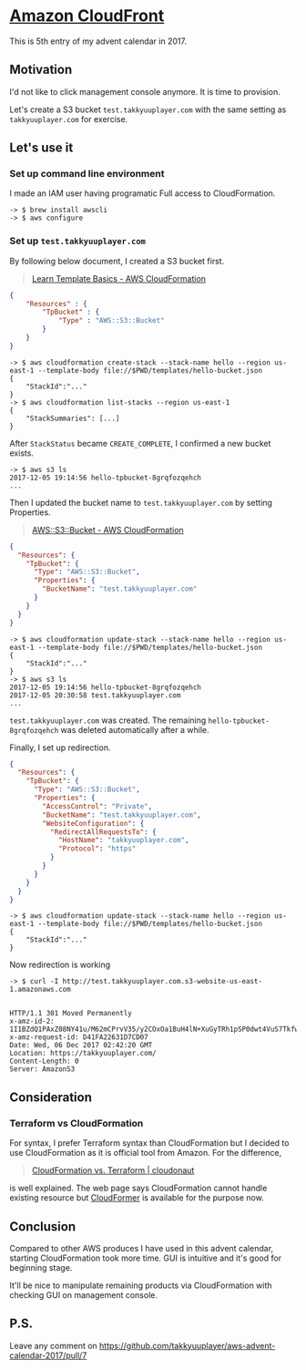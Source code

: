 # [Amazon CloudFront](https://aws.amazon.com/cloudfront/?nc1=h_ls)

This is 5th entry of my advent calendar in 2017.

## Motivation

I'd not like to click management console anymore.
It is time to provision.

Let's create a S3 bucket `test.takkyuuplayer.com` with the same setting as `takkyuuplayer.com` for exercise.

## Let's use it

### Set up command line environment

I made an IAM user having programatic Full access to CloudFormation.

```
-> $ brew install awscli
-> $ aws configure
```

### Set up `test.takkyuuplayer.com`

By following below document, I created a S3 bucket first.

> [Learn Template Basics \- AWS CloudFormation](http://docs.aws.amazon.com/AWSCloudFormation/latest/UserGuide/gettingstarted.templatebasics.html)


```json
{
    "Resources" : {
        "TpBucket" : {
            "Type" : "AWS::S3::Bucket"
        }
    }
}
```

```
-> $ aws cloudformation create-stack --stack-name hello --region us-east-1 --template-body file://$PWD/templates/hello-bucket.json
{
    "StackId":"..."
}
-> $ aws cloudformation list-stacks --region us-east-1
{
    "StackSummaries": [...]
}
```

After `StackStatus` became `CREATE_COMPLETE`, I confirmed a new bucket exists.

```
-> $ aws s3 ls
2017-12-05 19:14:56 hello-tpbucket-8grqfozqehch
...
```

Then I updated the bucket name to `test.takkyuuplayer.com` by setting Properties.

> [AWS::S3::Bucket \- AWS CloudFormation](http://docs.aws.amazon.com/AWSCloudFormation/latest/UserGuide/aws-properties-s3-bucket.html#aws-properties-bucket-prop)

```json
{
  "Resources": {
    "TpBucket": {
      "Type": "AWS::S3::Bucket",
      "Properties": {
        "BucketName": "test.takkyuuplayer.com"
      }
    }
  }
}
```

```
-> $ aws cloudformation update-stack --stack-name hello --region us-east-1 --template-body file://$PWD/templates/hello-bucket.json
{
    "StackId":"..."
}
-> $ aws s3 ls
2017-12-05 19:14:56 hello-tpbucket-8grqfozqehch
2017-12-05 20:30:58 test.takkyuuplayer.com
...
```

`test.takkyuuplayer.com` was created. The remaining `hello-tpbucket-8grqfozqehch` was deleted automatically after a while.

Finally, I set up redirection.

```json
{
  "Resources": {
    "TpBucket": {
      "Type": "AWS::S3::Bucket",
      "Properties": {
        "AccessControl": "Private",
        "BucketName": "test.takkyuuplayer.com",
        "WebsiteConfiguration": {
          "RedirectAllRequestsTo": {
            "HostName": "takkyuuplayer.com",
            "Protocol": "https"
          }
        }
      }
    }
  }
}
```

```
-> $ aws cloudformation update-stack --stack-name hello --region us-east-1 --template-body file://$PWD/templates/hello-bucket.json
{
    "StackId":"..."
}
```

Now redirection is working

```
-> $ curl -I http://test.takkyuuplayer.com.s3-website-us-east-1.amazonaws.com


HTTP/1.1 301 Moved Permanently
x-amz-id-2: 1I1BZdQ1PAxZ08NY41u/M62mCPrvV35/y2COxOa1BuH4lN+XuGyTRh1pSP0dwt4VuS7Tkfwt7P8=
x-amz-request-id: D41FA22631D7CD07
Date: Wed, 06 Dec 2017 02:42:20 GMT
Location: https://takkyuuplayer.com/
Content-Length: 0
Server: AmazonS3
```

## Consideration

### Terraform vs CloudFormation

For syntax, I prefer Terraform syntax than CloudFormation but I decided to use CloudFormation as it is official tool from Amazon. For the difference,

> [CloudFormation vs\. Terraform \| cloudonaut](https://cloudonaut.io/cloudformation-vs-terraform/)

is well explained. The web page says CloudFormation cannot handle existing resource but [CloudFormer](http://docs.aws.amazon.com/AWSCloudFormation/latest/UserGuide/cfn-using-cloudformer.html) is available for the purpose now.

## Conclusion

Compared to other AWS produces I have used in this advent calendar, starting CloudFormation took more time. GUI is intuitive and it's good for beginning stage.

It'll be nice to manipulate remaining products via CloudFormation with checking GUI on management console.

## P.S.

Leave any comment on
https://github.com/takkyuuplayer/aws-advent-calendar-2017/pull/7
